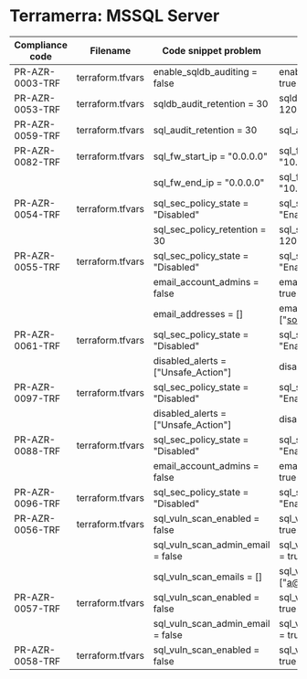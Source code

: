 # Terramerra: MSSQL Server

Compliance code | Filename       | Code snippet problem              | Fixed code
----------------|----------------|-----------------------------------|---------------------------------
PR-AZR-0003-TRF |terraform.tfvars|enable_sqldb_auditing = false      |enable_sqldb_auditing = true
PR-AZR-0053-TRF |terraform.tfvars|sqldb_audit_retention = 30         |sqldb_audit_retention = 120
PR-AZR-0059-TRF |terraform.tfvars|sql_audit_retention = 30           |sql_audit_retention = 120
PR-AZR-0082-TRF |terraform.tfvars|sql_fw_start_ip = "0.0.0.0"        |sql_fw_start_ip = "10.0.2.0"
                |                |sql_fw_end_ip = "0.0.0.0"          |sql_fw_end_ip = "10.0.255.255"
PR-AZR-0054-TRF |terraform.tfvars|sql_sec_policy_state = "Disabled"  |sql_sec_policy_state = "Enabled"
                |                |sql_sec_policy_retention = 30      |sql_sec_policy_retention = 120
PR-AZR-0055-TRF |terraform.tfvars|sql_sec_policy_state = "Disabled"  |sql_sec_policy_state = "Enabled"
                |                |email_account_admins = false       |email_account_admins = true
                |                |email_addresses = []               |email_addresses = ["soc@my.net"]
PR-AZR-0061-TRF |terraform.tfvars|sql_sec_policy_state = "Disabled"  |sql_sec_policy_state = "Enabled"
                |                |disabled_alerts = ["Unsafe_Action"]|disabled_alerts = []
PR-AZR-0097-TRF |terraform.tfvars|sql_sec_policy_state = "Disabled"  |sql_sec_policy_state = "Enabled"
                |                |disabled_alerts = ["Unsafe_Action"]|disabled_alerts = []
PR-AZR-0088-TRF |terraform.tfvars|sql_sec_policy_state = "Disabled"  |sql_sec_policy_state = "Enabled"
                |                |email_account_admins = false       |email_account_admins = true
PR-AZR-0096-TRF |terraform.tfvars|sql_sec_policy_state = "Disabled"  |sql_sec_policy_state = "Enabled"
PR-AZR-0056-TRF |terraform.tfvars|sql_vuln_scan_enabled = false      |sql_vuln_scan_enabled = true
                |                |sql_vuln_scan_admin_email = false  |sql_vuln_scan_admin_email = true
                |                |sql_vuln_scan_emails = []          |sql_vuln_scan_emails = ["a@b.io"]
PR-AZR-0057-TRF |terraform.tfvars|sql_vuln_scan_enabled = false      |sql_vuln_scan_enabled = true
                |                |sql_vuln_scan_admin_email = false  |sql_vuln_scan_admin_email = true
PR-AZR-0058-TRF |terraform.tfvars|sql_vuln_scan_enabled = false      |sql_vuln_scan_enabled = true
